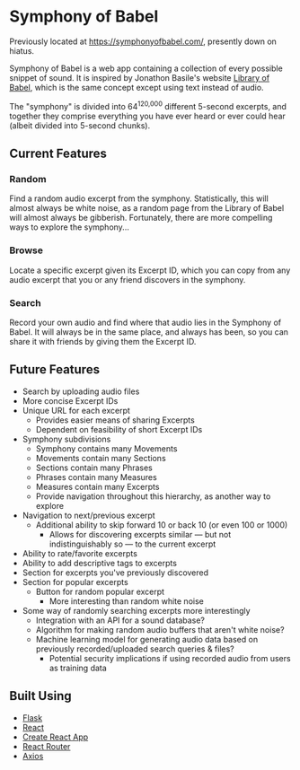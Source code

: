 # Symphony of Babel
Previously located at <https://symphonyofbabel.com/>, presently down on hiatus.

Symphony of Babel is a web app containing a collection of every possible snippet of sound. It is inspired by Jonathon Basile's website
[Library of Babel](https://libraryofbabel.info/), which is the same concept except using text instead of audio.

The "symphony" is divided into 64<sup>120,000</sup> different 5-second excerpts, and together they comprise everything you have ever heard
or ever could hear (albeit divided into 5-second chunks).

## Current Features

### Random

Find a random audio excerpt from the symphony. Statistically, this will almost always be white noise, as a random page from the Library of
Babel will almost always be gibberish. Fortunately, there are more compelling ways to explore the symphony... 

### Browse

Locate a specific excerpt given its Excerpt ID, which you can copy from any audio excerpt that you or any friend discovers in the symphony.

### Search

Record your own audio and find where that audio lies in the Symphony of Babel. It will always be in the same place, and always has been, so
you can share it with friends by giving them the Excerpt ID.

## Future Features

- Search by uploading audio files
- More concise Excerpt IDs
- Unique URL for each excerpt
  - Provides easier means of sharing Excerpts
  - Dependent on feasibility of short Excerpt IDs
- Symphony subdivisions
  - Symphony contains many Movements
  - Movements contain many Sections
  - Sections contain many Phrases
  - Phrases contain many Measures
  - Measures contain many Excerpts
  - Provide navigation throughout this hierarchy, as another way to explore
- Navigation to next/previous excerpt
  - Additional ability to skip forward 10 or back 10 (or even 100 or 1000)
    - Allows for discovering excerpts similar — but not indistinguishably so — to the current excerpt
- Ability to rate/favorite excerpts
- Ability to add descriptive tags to excerpts
- Section for excerpts you've previously discovered
- Section for popular excerpts
  - Button for random popular excerpt
    - More interesting than random white noise
- Some way of randomly searching excerpts more interestingly
  - Integration with an API for a sound database?
  - Algorithm for making random audio buffers that aren't white noise?
  - Machine learning model for generating audio data based on previously recorded/uploaded search queries & files?
    - Potential security implications if using recorded audio from users as training data

## Built Using

- [Flask](https://github.com/pallets/flask)
- [React](https://github.com/facebook/react)
- [Create React App](https://github.com/facebook/create-react-app)
- [React Router](https://github.com/ReactTraining/react-router)
- [Axios](https://github.com/axios/axios)
